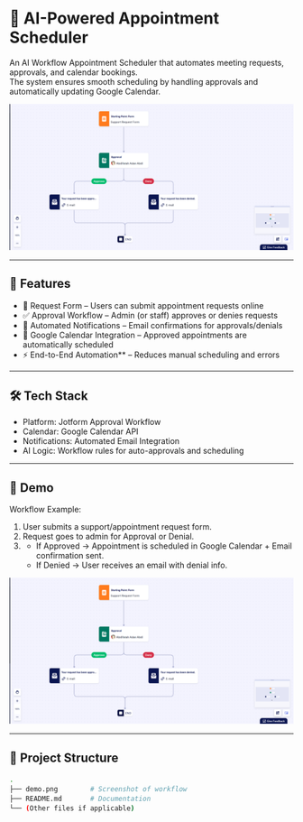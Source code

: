 # 📅 AI-Powered Appointment Scheduler  

An AI Workflow Appointment Scheduler that automates meeting requests, approvals, and calendar bookings.  
The system ensures smooth scheduling by handling approvals and automatically updating Google Calendar.  

![Workflow Demo](demo.PNG) <!-- Replace with your uploaded screenshot -->

---

## 🚀 Features  
- 📝 Request Form – Users can submit appointment requests online  
- ✅ Approval Workflow – Admin (or staff) approves or denies requests  
- 📩 Automated Notifications – Email confirmations for approvals/denials  
- 📅 Google Calendar Integration – Approved appointments are automatically scheduled  
- ⚡ End-to-End Automation** – Reduces manual scheduling and errors  

---

## 🛠️ Tech Stack  
- Platform: Jotform Approval Workflow  
- Calendar: Google Calendar API  
- Notifications: Automated Email Integration  
- AI Logic: Workflow rules for auto-approvals and scheduling  

---

## 📸 Demo  
Workflow Example: 

1. User submits a support/appointment request form.  
2. Request goes to admin for Approval or Denial.  
3. - If Approved → Appointment is scheduled in Google Calendar + Email confirmation sent.  
   - If Denied → User receives an email with denial info.  

![Workflow Screenshot](demo.PNG)

---

## 📂 Project Structure  
```bash
.
├── demo.png        # Screenshot of workflow
├── README.md       # Documentation
└── (Other files if applicable)
